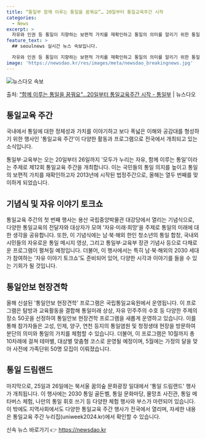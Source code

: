 ```yaml
---
title: “통일부 함께 이루는 통일을 꿈꿔요”… 20일부터 통일교육주간 시작
categories:
  - News
excerpt: >
  자유와 인권 등 통일이 지향하는 보편적 가치를 재확인하고 통일의 의미를 알리기 위한 통일교육 주간이 운영된다…
feature_text: >
  ## seoulnews 실시간 뉴스 속보입니다.

  자유와 인권 등 통일이 지향하는 보편적 가치를 재확인하고 통일의 의미를 알리기 위한 통일교육 주간이 운영된다…
image: 'https://newsdao.kr/res/images/meta/newsdao_breakingnews.jpg'
---
```


![뉴스다오 속보](https://newsdao.kr/res/images/meta/newsdao_breakingnews.jpg)

<p>출처: <a href="https://newsdao.kr/3838" rel="dofollow">“함께 이루는 통일을 꿈꿔요”…20일부터 통일교육주간 시작 - 통일부</a> | 뉴스다오</p>

<h2 data-ke-size="size26">통일교육 주간</h2>
국내에서 통일에 대한 정체성과 가치를 이야기하고 보다 폭넓은 이해와 공감대를 형성하기 위한 행사인 '통일교육 주간'이 다양한 활동과 프로그램으로 전국에서 개최되고 있는 소식입니다. 

<p data-ke-size="size16">통일부·교육부는 오는 20일부터 26일까지 '모두가 누리는 자유, 함께 이루는 통일'이라는 주제로 제12회 통일교육 주간을 개최합니다. 이는 국민들의 통일 의지를 높이고 통일의 보편적 가치를 재확인하고자 2013년에 시작된 법정주간으로, 올해는 열두 번째를 맞이하게 되었습니다.</p>

<h2 data-ke-size="size26">기념식 및 자유 이야기 토크쇼</h2>
통일교육 주간의 첫 번째 행사는 용산 국립중앙박물관 대강당에서 열리는 기념식으로, 다양한 통일교육의 전달자와 대상자가 모여 '자유·미래·희망'을 주제로 통일의 미래에 대한 생각을 공유합니다. 또한, 이 기념식에는 남·북·해외 한인 청소년의 통일 합창, 국내외 시민들의 자유로운 통일 메시지 영상, 그리고 통일부·교육부 장관 기념사 등으로 다채로운 프로그램이 펼쳐질 예정입니다. 더불어, 이 행사에서는 특히 남·북·해외의 2030 세대가 참여하는 '자유 이야기 토크쇼'도 준비되어 있어, 다양한 시각과 이야기를 들을 수 있는 기회가 될 것입니다.

<h2 data-ke-size="size26">통일안보 현장견학</h2>
올해 신설된 '통일안보 현장견학' 프로그램은 국립통일교육원에서 운영됩니다. 이 프로그램은 탐방과 교육활동을 결합해 통일미래 상상, 자유 민주주의 수호 등 다양한 주제의 장소 50곳을 선정하여 통일안보 현장견학 프로그램을 새롭게 운영하고 있습니다. 이를 통해 참가자들은 고성, 인제, 양구, 연천 등지의 통일염원 및 청정생태 현장을 방문하여 분단의 의미와 통일의 가치를 체험할 수 있습니다. 더불어, 이 프로그램은 10월까지 총 10차례에 걸쳐 테마별, 대상별 맞춤형 코스로 운영될 예정이며, 5월에는 가정의 달을 맞아 사전에 가족단위 50명 모집이 이뤄졌습니다.

<h2 data-ke-size="size26">통일 드림랜드</h2>
마지막으로, 25일과 26일에는 북서울 꿈의숲 문화광장 일대에서 '통일 드림랜드' 행사가 개최됩니다. 이 행사에는 2030 통일 골든벨, 통일 문화마당, 물망초 사진관, 통일 메타버스 체험, 나만의 통일 휘호 쓰기 등 다양한 체험 행사와 부스가 마련되어 있습니다. 이 밖에도 지역사회에서도 다양한 통일교육 주간 행사가 전국에서 열리며, 자세한 내용은 통일교육 주간 누리집(uniweek2024.kr)에서 확인할 수 있습니다. 

신속 뉴스 바로가기 👉 <a href="https://newsdao.kr" rel="dofollow">https://newsdao.kr</a>


